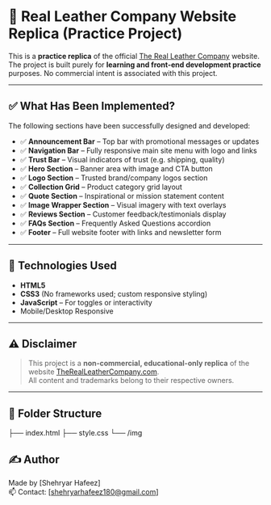# 🧳 Real Leather Company Website Replica (Practice Project)

This is a **practice replica** of the official [The Real Leather Company](https://therealleathercompany.com) website. The project is built purely for **learning and front-end development practice** purposes. No commercial intent is associated with this project.

---

## ✅ What Has Been Implemented?

The following sections have been successfully designed and developed:

- ✅ **Announcement Bar** – Top bar with promotional messages or updates  
- ✅ **Navigation Bar** – Fully responsive main site menu with logo and links  
- ✅ **Trust Bar** – Visual indicators of trust (e.g. shipping, quality)  
- ✅ **Hero Section** – Banner area with image and CTA button  
- ✅ **Logo Section** – Trusted brand/company logos section  
- ✅ **Collection Grid** – Product category grid layout  
- ✅ **Quote Section** – Inspirational or mission statement content  
- ✅ **Image Wrapper Section** – Visual imagery with text overlays  
- ✅ **Reviews Section** – Customer feedback/testimonials display  
- ✅ **FAQs Section** – Frequently Asked Questions accordion  
- ✅ **Footer** – Full website footer with links and newsletter form

---

## 🚀 Technologies Used

- **HTML5**
- **CSS3** (No frameworks used; custom responsive styling)
- **JavaScript** – For toggles or interactivity
- Mobile/Desktop Responsive

---

## ⚠️ Disclaimer

> This project is a **non-commercial, educational-only replica** of the website [TheRealLeatherCompany.com](https://therealleathercompany.com).  
> All content and trademarks belong to their respective owners.

---

## 📁 Folder Structure
├── index.html
├── style.css
└── /img

## ✍️ Author

Made by [Shehryar Hafeez]  
📫 Contact: [shehryarhafeez180@gmail.com]
